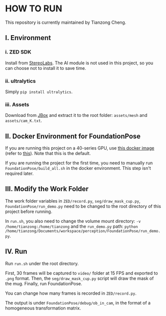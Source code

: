 # HOW TO RUN

This repository is currently maintained by Tianzong Cheng.

## I. Environment

### i. ZED SDK

Install from [StereoLabs](https://www.stereolabs.com/developers/release). The AI module is not used in this project, so you can choose not to install it to save time.

### ii. ultralytics

Simply `pip install ultralytics`.

### iii. Assets

Download from [JBox](https://jbox.sjtu.edu.cn/l/n1b4yu) and extract it to the root folder: `assets/mesh` and `assets/cam_K.txt`.

## II. Docker Environment for FoundationPose

If you are running this project on a 40-series GPU, use [this docker image](https://hub.docker.com/r/shingarey/foundationpose_custom_cuda121) (refer to [this](https://github.com/NVlabs/FoundationPose/issues/27)). Note that this is the default.

If you are running the project for the first time, you need to manually run `FoundationPose/build_all.sh` in the docker environment. This step isn't required later.

## III. Modify the Work Folder

The work folder variables in `ZED/record.py`, `seg/draw_mask_cup.py`, `FoundationPose/run_demo.py` need to be changed to the root directory of this project before running.

In `run.sh`, you also need to change the volume mount directory: `-v /home/tianzong:/home/tianzong` and the `run_demo.py` path: `python /home/tianzong/Documents/workspace/perception/FoundationPose/run_demo.py`.

## IV. Run

Run `run.sh` under the root directory.

First, 30 frames will be captured to `video/` folder at 15 FPS and exported to `.png` format. Then, the `seg/draw_mask_cup.py` script will draw the mask of the mug. Finally, run FoundationPose.

You can change how many frames is recorded in `ZED/record.py`.

The output is under `FoundationPose/debug/ob_in_cam`, in the format of a homogeneous transformation matrix.
